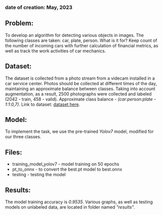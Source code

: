 ### date of creation: May, 2023

## Problem:
To develop an algorithm for detecting various objects in images. The following classes are taken: car, plate, person.
What is it for? Keep count of the number of incoming cars with further calculation of financial metrics, as well as track the work activities of car mechanics.

## Dataset:
The dataset is collected from a photo stream from a videcam installed in a car service center. Photos should be collected at different times of the day, maintaining an approximate balance between classes. Taking into account augmentation, as a result, 2500 photographs were collected and labeled (2042 - train, 458 - valid). Approximate class balance - _(car:person:plate - 1:1:0,7)_. Link to dataset: [dataset here](https://drive.google.com/file/d/1h9YXqBQPVcNbE2OexByA6guXohmZryO4/view?usp=drive_link).

## Model:
To implement the task, we use the pre-trained _Yolov7_ model, modified for our three classes.

## Files:
- training_model_yolov7 - model training on 50 epochs                                                                                                                                                               
- pt_to_onnx - to convert the best.pt model to best.onnx                                                                                                                                                            
- testing - testing the model

## Results:
The model training accuracy is _0.9535_. Various graphs, as well as testing models on unlabeled data, are located in folder named _"results"_.
